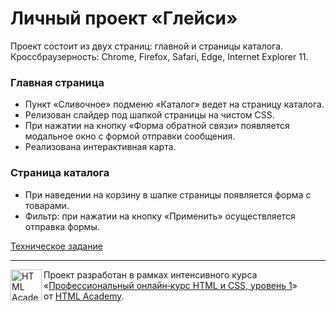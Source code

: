 # Личный проект «Глейси»


Проект состоит из двух страниц: главной и страницы каталога.  
Кроссбраузерность: Chrome, Firefox, Safari, Edge, Internet Explorer 11.

### Главная страница

- Пункт «Сливочное» подменю «Каталог» ведет на страницу каталога.
- Релизован слайдер под шапкой страницы на чистом CSS.
- При нажатии на кнопку «Форма обратной связи» появляется модальное окно с формой отправки сообщения.
- Реализована интерактивная карта.

### Страница каталога

- При наведении на корзину в шапке страницы появляется форма с товарами.
- Фильтр: при нажатии на кнопку «Применить» осуществляется отправка формы.

[Техническое задание](https://up.htmlacademy.ru/htmlcss/24/project/gllacy)

---
<a href="https://htmlacademy.ru"><img align="left" width="50" height="50" alt="HTML Academy" src="https://up.htmlacademy.ru/static/img/intensive/htmlcss/logo-for-github.svg"></a>

Проект разработан в рамках интенсивного курса «[Профессиональный онлайн‑курс HTML и CSS, уровень 1](https://htmlacademy.ru/intensive/htmlcss)» от [HTML Academy](https://htmlacademy.ru).
